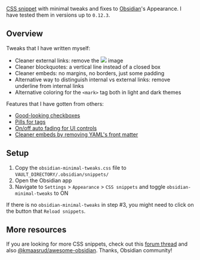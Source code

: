 [CSS snippet](https://forum.obsidian.md/t/obsidian-release-v0-9-18-insider-build/9063) with minimal tweaks and fixes to [Obsidian](https://obsidian.md)'s Appearance. I have tested them in versions up to `0.12.3`.

## Overview

Tweaks that I have written myself:

- Cleaner external links: remove the ![](https://publish.obsidian.md/public/images/fdc86034ba18de3558c8fa414a58f9e8.svg) image
- Cleaner blockquotes: a vertical line instead of a closed box
- Cleaner embeds: no margins, no borders, just some padding
- Alternative way to distinguish internal vs external links: remove underline from internal links
- Alternative coloring for the `<mark>` tag both in light and dark themes

Features that I have gotten from others:

- [Good-looking checkboxes](https://forum.obsidian.md/t/nicer-checkboxes/2238)
- [Pills for tags](https://forum.obsidian.md/t/meta-post-common-css-hacks/1978/13)
- [On/off auto fading for UI controls](https://forum.obsidian.md/t/meta-post-common-css-hacks/1978/10)
- [Cleaner embeds by removing YAML's front matter](https://forum.obsidian.md/t/meta-post-common-css-hacks/1978/41)

## Setup

1. Copy the `obsidian-minimal-tweaks.css` file to `VAULT_DIRECTORY/.obsidian/snippets/`
2. Open the Obsidian app
3. Navigate to `Settings` > `Appearance` > `CSS snippets` and toggle `obsidian-minimal-tweaks` to ON

If there is no `obsidian-minimal-tweaks` in step #3, you might need to click on the button that `Reload snippets`.

## More resources

If you are looking for more CSS snippets, check out this [forum thread](https://forum.obsidian.md/t/meta-post-common-css-hacks) and also [@kmaasrud/awesome-obsidian](https://github.com/kmaasrud/awesome-obsidian). Thanks, Obsidian community!